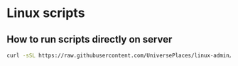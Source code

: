 # Linux scripts

## How to run scripts directly on server

```sh
curl -sSL https://raw.githubusercontent.com/UniversePlaces/linux-admin/refs/heads/main/init-server.sh | bash
```
